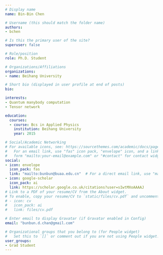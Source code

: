 ```yaml
---
# Display name
name: Bin-Bin Chen

# Username (this should match the folder name)
authors:
- bchen

# Is this the primary user of the site?
superuser: false

# Role/position
role: Ph.D. Student

# Organizations/Affiliations
organizations:
- name: Beihang University

# Short bio (displayed in user profile at end of posts)
bio:  

interests:
- Quantum manybody computation
- Tensor network

education:
  courses:
  - course: Bcs in Applied Physics
    institution: Beihang University
    year: 2015

# Social/Academic Networking
# For available icons, see: https://sourcethemes.com/academic/docs/page-builder/#icons
#   For an email link, use "fas" icon pack, "envelope" icon, and a link in the
#   form "mailto:your-email@example.com" or "#contact" for contact widget.
social:
- icon: envelope
  icon_pack: fas
  link: "mailto:bunbun@buaa.edu.cn"  # For a direct email link, use "mailto:test@example.org".
- icon: google-scholar
  icon_pack: ai
  link: https://scholar.google.co.uk/citations?user=sIwtMXoAAAAJ
# Link to a PDF of your resume/CV from the About widget.
# To enable, copy your resume/CV to `static/files/cv.pdf` and uncomment the lines below.
# - icon: cv
#   icon_pack: ai
#   link: files/cv.pdf

# Enter email to display Gravatar (if Gravatar enabled in Config)
email: "bunbun.d.chan@gmail.com"

# Organizational groups that you belong to (for People widget)
#   Set this to `[]` or comment out if you are not using People widget.
user_groups:
- Grad Student
---
```

